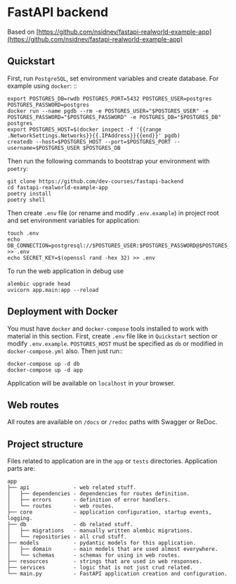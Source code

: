 # FastAPI backend

Based on [https://github.com/nsidnev/fastapi-realworld-example-app](https://github.com/nsidnev/fastapi-realworld-example-app)

## Quickstart

First, run ``PostgreSQL``, set environment variables and create database. For example using ``docker``: ::

    export POSTGRES_DB=rwdb POSTGRES_PORT=5432 POSTGRES_USER=postgres POSTGRES_PASSWORD=postgres
    docker run --name pgdb --rm -e POSTGRES_USER="$POSTGRES_USER" -e POSTGRES_PASSWORD="$POSTGRES_PASSWORD" -e POSTGRES_DB="$POSTGRES_DB" postgres
    export POSTGRES_HOST=$(docker inspect -f '{{range .NetworkSettings.Networks}}{{.IPAddress}}{{end}}' pgdb)
    createdb --host=$POSTGRES_HOST --port=$POSTGRES_PORT --username=$POSTGRES_USER $POSTGRES_DB

Then run the following commands to bootstrap your environment with `poetry`:

    git clone https://github.com/dev-courses/fastapi-backend
    cd fastapi-realworld-example-app
    poetry install
    poetry shell

Then create ``.env`` file (or rename and modify ``.env.example``) in project root and set environment variables for application:

    touch .env
    echo DB_CONNECTION=postgresql://$POSTGRES_USER:$POSTGRES_PASSWORD@$POSTGRES_HOST:$POSTGRES_PORT/$POSTGRES_DB >> .env
    echo SECRET_KEY=$(openssl rand -hex 32) >> .env

To run the web application in debug use

    alembic upgrade head
    uvicorn app.main:app --reload

## Deployment with Docker

You must have ``docker`` and ``docker-compose`` tools installed to work with material in this section.
First, create ``.env`` file like in `Quickstart` section or modify ``.env.example``.
``POSTGRES_HOST`` must be specified as `db` or modified in ``docker-compose.yml`` also.
Then just run::

    docker-compose up -d db
    docker-compose up -d app

Application will be available on ``localhost`` in your browser.

## Web routes

All routes are available on ``/docs`` or ``/redoc`` paths with Swagger or ReDoc.

## Project structure

Files related to application are in the ``app`` or ``tests`` directories.
Application parts are:

    app
    ├── api              - web related stuff.
    │   ├── dependencies - dependencies for routes definition.
    │   ├── errors       - definition of error handlers.
    │   └── routes       - web routes.
    ├── core             - application configuration, startup events, logging.
    ├── db               - db related stuff.
    │   ├── migrations   - manually written alembic migrations.
    │   └── repositories - all crud stuff.
    ├── models           - pydantic models for this application.
    │   ├── domain       - main models that are used almost everywhere.
    │   └── schemas      - schemas for using in web routes.
    ├── resources        - strings that are used in web responses.
    ├── services         - logic that is not just crud related.
    └── main.py          - FastAPI application creation and configuration.
